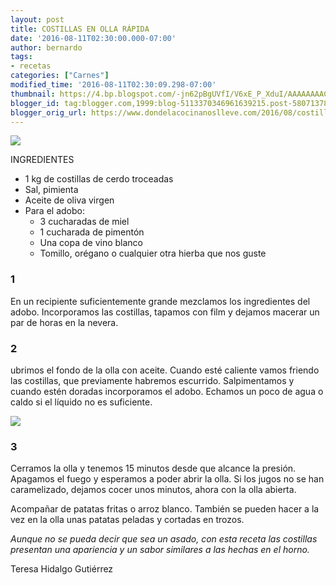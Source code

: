 ```yaml
---
layout: post
title: COSTILLAS EN OLLA RÁPIDA
date: '2016-08-11T02:30:00.000-07:00'
author: bernardo
tags:
- recetas
categories: ["Carnes"]
modified_time: '2016-08-11T02:30:09.298-07:00'
thumbnail: https://4.bp.blogspot.com/-jn62pBgUVfI/V6xE_P_XduI/AAAAAAAAC6I/6P_qvNUQ1hQza7Dpx17AB6BW3Jnum_OzACLcB/s400/01.jpg
blogger_id: tag:blogger.com,1999:blog-5113370346961639215.post-5807137816432855288
blogger_orig_url: https://www.dondelacocinanoslleve.com/2016/08/costillas-en-olla-rapida.html
---
```


![](https://4.bp.blogspot.com/-jn62pBgUVfI/V6xE_P_XduI/AAAAAAAAC6I/6P_qvNUQ1hQza7Dpx17AB6BW3Jnum_OzACLcB/s400/01.JPG)

  
INGREDIENTES 
* 1 kg de costillas de cerdo troceadas
* Sal, pimienta 
* Aceite de oliva virgen  
* Para el adobo:
  * 3 cucharadas de miel
  * 1 cucharada de pimentón
  * Una copa de vino blanco
  * Tomillo, orégano o cualquier otra hierba que nos guste  


### 1

En un recipiente suficientemente grande mezclamos los ingredientes del adobo. Incorporamos las costillas, tapamos con film y dejamos macerar un par de horas en la nevera.  

### 2

ubrimos el fondo de la olla con aceite. Cuando esté caliente vamos friendo las costillas, que previamente habremos escurrido. Salpimentamos y cuando estén doradas incorporamos el adobo. Echamos un poco de agua o caldo si el líquido no es suficiente.  

![](https://4.bp.blogspot.com/-EDY5CxkW0nY/V6xFWQII5HI/AAAAAAAAC6M/JGYKK8W25jIHzB-gW4XTCU73Yz6h07yEQCLcB/s320/03.JPG)

  

### 3

Cerramos la olla y tenemos 15 minutos desde que alcance la presión. Apagamos el fuego y esperamos a poder abrir la olla. Si los jugos no se han caramelizado, dejamos cocer unos minutos, ahora con la olla abierta.  

Acompañar de patatas fritas o arroz blanco. También se pueden hacer a la vez en la olla unas patatas peladas y cortadas en trozos.  

_Aunque no se pueda decir que sea un asado, con esta receta las costillas presentan una apariencia y un sabor similares a las hechas en el horno._  

Teresa Hidalgo Gutiérrez
